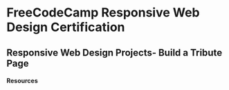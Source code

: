 # FreeCodeCamp Responsive Web Design Certification

## Responsive Web Design Projects- Build a  Tribute Page

#### Resources
